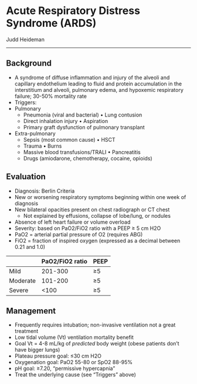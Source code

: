 # Acute Respiratory Distress Syndrome (ARDS)

Judd Heideman

---

## Background

- A syndrome of diffuse inflammation and injury of the alveoli and
    capillary endothelium leading to fluid and protein accumulation in
    the interstitium and alveoli, pulmonary edema, and hypoxemic
    respiratory failure; 30-50% mortality rate
- Triggers:
- Pulmonary
    - Pneumonia (viral and bacterial) • Lung contusion
    - Direct inhalation injury • Aspiration
    - Primary graft dysfunction of pulmonary transplant
- Extra-pulmonary
    - Sepsis (most common cause) • HSCT
    - Trauma • Burns
    - Massive blood transfusions/TRALI • Pancreatitis
    - Drugs (amiodarone, chemotherapy, cocaine, opioids)

## Evaluation

- Diagnosis: Berlin Criteria
- New or worsening respiratory symptoms beginning within one week of
    diagnosis
- New bilateral opacities present on chest radiograph or CT chest
    - Not explained by effusions, collapse of lobe/lung, or nodules
- Absence of left heart failure or volume overload
- Severity: based on PaO2/FiO2 ratio with a PEEP ≥ 5 cm H2O
- PaO2 = arterial partial pressure of O2 (requires ABG)
- FiO2 = fraction of inspired oxygen (expressed as a decimal between
    0.21 and 1.0)

|          | PaO2/FiO2 ratio | PEEP |
|----------|-----------------|------|
| Mild     | 201-300         | ≥5   |
| Moderate | 101-200         | ≥5   |
| Severe   | \<100           | ≥5   |

## Management

- Frequently requires intubation; non-invasive ventilation not a great
    treatment
- Low tidal volume (Vt) ventilation mortality benefit
- Goal Vt = 4-8 mL/kg of *predicted* body weight (obese patients don’t
    have bigger lungs)
- Plateau pressure goal: ≤30 cm H2O
- Oxygenation goal: PaO2 55-80 or SpO2 88-95%
- pH goal: ≥7.20, “permissive hypercapnia”
- Treat the underlying cause (see “Triggers” above)
